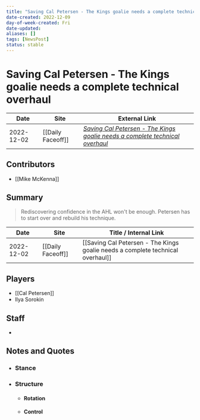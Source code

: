 ```yaml
---
title: "Saving Cal Petersen - The Kings goalie needs a complete technical overhaul"
date-created: 2022-12-09
day-of-week-created: Fri
date-updated: 
aliases: []
tags: [NewsPost]
status: stable
---
```


# Saving Cal Petersen - The Kings goalie needs a complete technical overhaul

| Date       | Site              | External Link                                                                                                                                                                          |
| ---------- | ----------------- | -------------------------------------------------------------------------------------------------------------------------------------------------------------------------------------- |
| 2022-12-02 | [[Daily Faceoff]] | [*Saving Cal Petersen - The Kings goalie needs a complete technical overhaul*](https://www.dailyfaceoff.com/saving-cal-petersen-the-kings-goalie-needs-a-complete-technical-overhaul/) |

## Contributors
- [[Mike McKenna]]

## Summary
> Rediscovering confidence in the AHL won't be enough. Petersen has to start over and rebuild his technique.

| Date       | Site              | Title / Internal Link                                                          |
| ---------- | ----------------- | ------------------------------------------------------------------------------ |
| 2022-12-02 | [[Daily Faceoff]] | [[Saving Cal Petersen - The Kings goalie needs a complete technical overhaul]] |

## Players
- [[Cal Petersen]]
- Ilya Sorokin

## Staff
- 

## Notes and Quotes
- ### Stance
- ### Structure
	- #### Rotation
	- #### Control 

